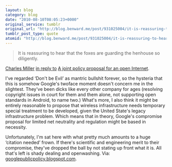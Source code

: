 ```yaml
---
layout: blog
category: blog
date: "2010-08-10T08:05:23+0000"
original_service: tumblr
original_url: "http://blog.benward.me/post/931025004/it-is-reassuring-to-hear-that-the-foxes-are"
tumblr_post_type: quote
atomid: "http://blog.benward.me/post/931025004/it-is-reassuring-to-hear-that-the-foxes-are"
---
```

> It is reassuring to hear that the foxes are guarding the henhouse so diligently.

[Charles Miller](http://www.blogger.com/profile/04469280378310928436) [in reply to](http://googlepublicpolicy.blogspot.com/2010/08/joint-policy-proposal-for-open-internet.html?showComment=1281392918654#c4283362816031752912) <a href="http://googlepublicpolicy.blogspot.com/2010/08/joint-policy-proposal-for-open-internet.html">A joint policy proposal for an open Internet</a>.

I've regarded ‘Don't be Evil’ as mantric bullshit forever, so the hysteria that this is somehow Google's twoface moment doesn't concern me in the slightest. They've been dicks like every other company for ages (resolving copyright issues in court for them and them alone, not supporting open standards in Android, to name two.) What's more, I also think it might be entirely reasonable to propose that wireless infrastructure needs temporary special treatment to be developed, given the United State's legacy infrastructure problem. Which means that in theory, Google's compromise proposal for limited net neutrality and regulation might be based in necessity.

Unfortunately, I'm sat here with what pretty much amounts to a huge ‘citation needed’ frown. If there's scientific and engineering merit to their compromise, they've dropped the ball by not stating up front what it is. All that's left is shady dealing and openwashing.
Via: [googlepublicpolicy.blogspot.com](http://googlepublicpolicy.blogspot.com/2010/08/joint-policy-proposal-for-open-internet.html).